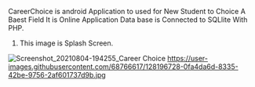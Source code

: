 CareerChoice is android Application to used for New Student to Choice A Baest Field 
It is Online Application
Data base is Connected to SQLlite With PHP.


1) This image is Splash Screen.

![Screenshot_20210804-194255_Career Choice](https://user-images.githubusercontent.com/68766617/128196728-0fa4da6d-8335-42be-9756-2af601737d9b.jpg)
https://user-images.githubusercontent.com/68766617/128196728-0fa4da6d-8335-42be-9756-2af601737d9b.jpg



